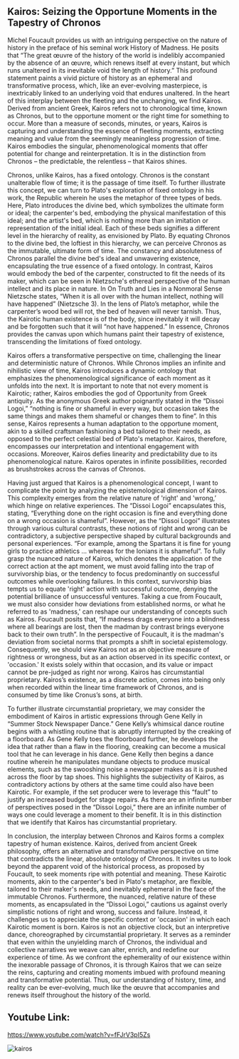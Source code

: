 ## Kairos: Seizing the Opportune Moments in the Tapestry of Chronos

Michel Foucault provides us with an intriguing perspective on the nature of history in the preface of his seminal work History of Madness. He posits that “The great œuvre of the history of the world is indelibly accompanied by the absence of an œuvre, which renews itself at every instant, but which runs unaltered in its inevitable void the length of history.” This profound statement paints a vivid picture of history as an ephemeral and transformative process, which, like an ever-evolving masterpiece, is inextricably linked to an underlying void that endures unaltered. In the heart of this interplay between the fleeting and the unchanging, we find Kairos. Derived from ancient Greek, Kairos refers not to chronological time, known as Chronos, but to the opportune moment or the right time for something to occur. More than a measure of seconds, minutes, or years, Kairos is capturing and understanding the essence of fleeting moments, extracting meaning and value from the seemingly meaningless progression of time. Kairos embodies the singular, phenomenological moments that offer potential for change and reinterpretation. It is in the distinction from Chronos – the predictable, the relentless – that Kairos shines. 

Chronos, unlike Kairos, has a fixed ontology. Chronos is the constant unalterable flow of time; it is the passage of time itself. To further illustrate this concept, we can turn to Plato's exploration of fixed ontology in his work, the Republic wherein he uses the metaphor of three types of beds. Here, Plato introduces the divine bed, which symbolizes the ultimate form or ideal; the carpenter's bed, embodying the physical manifestation of this ideal; and the artist's bed, which is nothing more than an imitation or representation of the initial ideal. Each of these beds signifies a different level in the hierarchy of reality, as envisioned by Plato. By equating Chronos to the divine bed, the loftiest in this hierarchy, we can perceive Chronos as the immutable, ultimate form of time. The constancy and absoluteness of Chronos parallel the divine bed's ideal and unwavering existence, encapsulating the true essence of a fixed ontology. In contrast, Kairos would embody the bed of the carpenter, constructed to fit the needs of its maker, which can be seen in Nietzsche's ethereal perspective of the human intellect and its place in nature. In On Truth and Lies in a Nonmoral Sense Nietzsche states, “When it is all over with the human intellect, nothing will have happened” (Nietzsche 3). In the lens of Plato’s metaphor, while the carpenter’s wood bed will rot, the bed of heaven will never tarnish. Thus, the Kairotic human existence is of the body, since inevitably it will decay and be forgotten such that it will “not have happened.” In essence, Chronos provides the canvas upon which humans paint their tapestry of existence, transcending the limitations of fixed ontology.

Kairos offers a transformative perspective on time, challenging the linear and deterministic nature of Chronos. While Chronos implies an infinite and nihilistic view of time, Kairos introduces a dynamic ontology that emphasizes the phenomenological significance of each moment as it unfolds into the next. It is important to note that not every moment is Kairotic; rather, Kairos embodies the god of Opportunity from Greek antiquity. As the anonymous Greek author poignantly stated in the “Dissoi Logoi,” “nothing is fine or shameful in every way, but occasion takes the same things and makes them shameful or changes them to fine”. In this sense, Kairos represents a human adaptation to the opportune moment, akin to a skilled craftsman fashioning a bed tailored to their needs, as opposed to the perfect celestial bed of Plato's metaphor. Kairos, therefore, encompasses our interpretation and intentional engagement with occasions. Moreover, Kairos defies linearity and predictability due to its phenomenological nature. Kairos operates in infinite possibilities, recorded as brushstrokes across the canvas of Chronos. 

Having just argued that Kairos is a phenomenological concept, I want to complicate the point by analyzing the epistemological dimension of Kairos. This complexity emerges from the relative nature of 'right' and 'wrong,’ which hinge on relative experiences. The “Dissoi Logoi” encapsulates this, stating, “Everything done on the right occasion is fine and everything done on a wrong occasion is shameful”. However, as the “Dissoi Logoi” illustrates through various cultural contrasts, these notions of right and wrong can be contradictory, a subjective perspective shaped by cultural backgrounds and personal experiences. “For example, among the Spartans it is fine for young girls to practice athletics … whereas for the Ionians it is shameful”. To fully grasp the nuanced nature of Kairos, which denotes the application of the correct action at the apt moment, we must avoid falling into the trap of survivorship bias, or the tendency to focus predominantly on successful outcomes while overlooking failures. In this context, survivorship bias tempts us to equate 'right' action with successful outcome, denying the potential brilliance of unsuccessful ventures. Taking a cue from Foucault, we must also consider how deviations from established norms, or what he referred to as 'madness,' can reshape our understanding of concepts such as Kairos. Foucault posits that, “If madness drags everyone into a blindness where all bearings are lost, then the madman by contrast brings everyone back to their own truth”. In the perspective of Foucault, it is the madman's deviation from societal norms that prompts a shift in societal epistemology. Consequently, we should view Kairos not as an objective measure of rightness or wrongness, but as an action observed in its specific context, or 'occasion.' It exists solely within that occasion, and its value or impact cannot be pre-judged as right nor wrong. Kairos has circumstantial proprietary. Kairos’s existence, as a discrete action, comes into being only when recorded within the linear time framework of Chronos, and is consumed by time like Cronus’s sons, at birth.

To further illustrate circumstantial proprietary, we may consider the embodiment of Kairos in artistic expressions through Gene Kelly in “Summer Stock Newspaper Dance.” Gene Kelly’s whimsical dance routine begins with a whistling routine that is abruptly interrupted by the creaking of a floorboard. As Gene Kelly toes the floorboard further, he develops the idea that rather than a flaw in the flooring, creaking can become a musical tool that he can leverage in his dance. Gene Kelly then begins a dance routine wherein he manipulates mundane objects to produce musical elements, such as the swooshing noise a newspaper makes as it is pushed across the floor by tap shoes. This highlights the subjectivity of Kairos, as contradictory actions by others at the same time could also have been Kairotic. For example, if the set producer were to leverage this “fault” to justify an increased budget for stage repairs. As there are an infinite number of perspectives posed in the “Dissoi Logoi,” there are an infinite number of ways one could leverage a moment to their benefit. It is in this distinction that we identify that Kairos has circumstantial proprietary. 

In conclusion, the interplay between Chronos and Kairos forms a complex tapestry of human existence. Kairos, derived from ancient Greek philosophy, offers an alternative and transformative perspective on time that contradicts the linear, absolute ontology of Chronos. It invites us to look beyond the apparent void of the historical process, as proposed by Foucault, to seek moments ripe with potential and meaning. These Kairotic moments, akin to the carpenter's bed in Plato's metaphor, are flexible, tailored to their maker's needs, and inevitably ephemeral in the face of the immutable Chronos. Furthermore, the nuanced, relative nature of these moments, as encapsulated in the “Dissoi Logoi,” cautions us against overly simplistic notions of right and wrong, success and failure. Instead, it challenges us to appreciate the specific context or 'occasion' in which each Kairotic moment is born. Kairos is not an objective clock, but an interpretive dance, choreographed by circumstantial proprietary. It serves as a reminder that even within the unyielding march of Chronos, the individual and collective narratives we weave can alter, enrich, and redefine our experience of time. As we confront the ephemerality of our existence within the inexorable passage of Chronos, it is through Kairos that we can seize the reins, capturing and creating moments imbued with profound meaning and transformative potential. Thus, our understanding of history, time, and reality can be ever-evolving, much like the œuvre that accompanies and renews itself throughout the history of the world.
 


## Youtube Link:
https://www.youtube.com/watch?v=fFJrV3pI5Zs


![kairos](/writing/images/kairos.png)